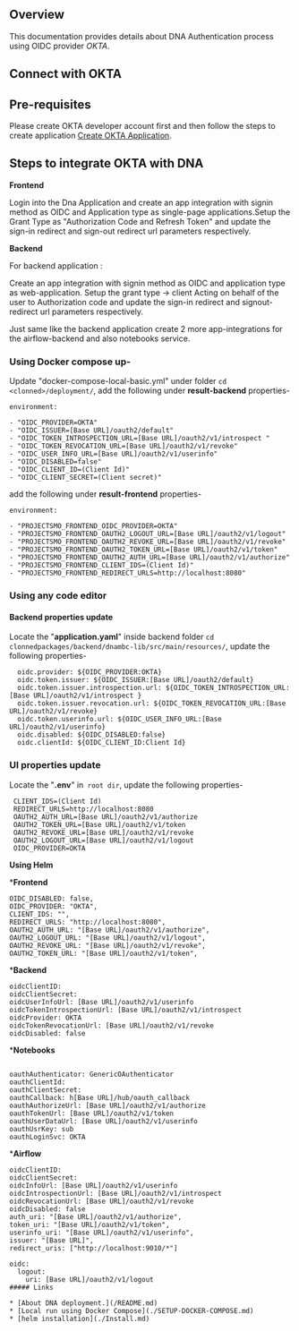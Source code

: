 ## Overview

This documentation provides details about DNA Authentication process using OIDC provider *OKTA*.

## Connect with OKTA

## Pre-requisites

Please create OKTA developer account first and then follow the steps to create application [Create OKTA Application](https://developer.okta.com/docs/guides/implement-grant-type/authcodepkce/main/#overview).

## Steps to integrate OKTA with DNA

**Frontend**

Login into the Dna Application and create an app integration with signin method as OIDC and Application type as single-page applications.Setup the Grant Type as "Authorization Code and Refresh Token" and update the sign-in redirect and sign-out redirect url parameters respectively.

**Backend**

For backend application :

Create an app integration with signin method as OIDC and application type as web-application. Setup the grant type -> client Acting on behalf of the user to Authorization code and update the sign-in redirect and signout-redirect url parameters respectively.

Just same like the backend application create 2 more app-integrations for the airflow-backend and also notebooks service.


### Using Docker compose up-

Update "docker-compose-local-basic.yml" under folder `cd <clonned>/deployment/`, add the following under **result-backend** properties-

```
environment:

- "OIDC_PROVIDER=OKTA"
- "OIDC_ISSUER=[Base URL]/oauth2/default"
- "OIDC_TOKEN_INTROSPECTION_URL=[Base URL]/oauth2/v1/introspect "
- "OIDC_TOKEN_REVOCATION_URL=[Base URL]/oauth2/v1/revoke"
- "OIDC_USER_INFO_URL=[Base URL]/oauth2/v1/userinfo"
- "OIDC_DISABLED=false"
- "OIDC_CLIENT_ID=(Client Id)"
- "OIDC_CLIENT_SECRET=(Client secret)"
```

add the following under **result-frontend** properties-

```
environment:

- "PROJECTSMO_FRONTEND_OIDC_PROVIDER=OKTA"
- "PROJECTSMO_FRONTEND_OAUTH2_LOGOUT_URL=[Base URL]/oauth2/v1/logout"
- "PROJECTSMO_FRONTEND_OAUTH2_REVOKE_URL=[Base URL]/oauth2/v1/revoke"
- "PROJECTSMO_FRONTEND_OAUTH2_TOKEN_URL=[Base URL]/oauth2/v1/token"
- "PROJECTSMO_FRONTEND_OAUTH2_AUTH_URL=[Base URL]/oauth2/v1/authorize"
- "PROJECTSMO_FRONTEND_CLIENT_IDS=(Client Id)"
- "PROJECTSMO_FRONTEND_REDIRECT_URLS=http://localhost:8080"
```

### Using any code editor

#### Backend properties update

Locate the "**application.yaml**" inside backend folder `cd clonnedpackages/backend/dnambc-lib/src/main/resources/`, update the following properties-

```
  oidc.provider: ${OIDC_PROVIDER:OKTA}
  oidc.token.issuer: ${OIDC_ISSUER:[Base URL]/oauth2/default} 
  oidc.token.issuer.introspection.url: ${OIDC_TOKEN_INTROSPECTION_URL:[Base URL]/oauth2/v1/introspect } 
  oidc.token.issuer.revocation.url: ${OIDC_TOKEN_REVOCATION_URL:[Base URL]/oauth2/v1/revoke}
  oidc.token.userinfo.url: ${OIDC_USER_INFO_URL:[Base URL]/oauth2/v1/userinfo}
  oidc.disabled: ${OIDC_DISABLED:false}
  oidc.clientId: ${OIDC_CLIENT_ID:Client Id}
```


### UI properties update

Locate the "**.env**" in` root dir`, update the following properties-

```
 CLIENT_IDS=(Client Id)
 REDIRECT_URLS=http://localhost:8080
 OAUTH2_AUTH_URL=[Base URL]/oauth2/v1/authorize
 OAUTH2_TOKEN_URL=[Base URL]/oauth2/v1/token
 OAUTH2_REVOKE_URL=[Base URL]/oauth2/v1/revoke
 OAUTH2_LOGOUT_URL=[Base URL]/oauth2/v1/logout
 OIDC_PROVIDER=OKTA
```

**Using Helm**

***Frontend**
```
OIDC_DISABLED: false,
OIDC_PROVIDER: "OKTA",
CLIENT_IDS: "",
REDIRECT_URLS: "http://localhost:8080",
OAUTH2_AUTH_URL: "[Base URL]/oauth2/v1/authorize",
OAUTH2_LOGOUT_URL: "[Base URL]/oauth2/v1/logout",
OAUTH2_REVOKE_URL: "[Base URL]/oauth2/v1/revoke",
OAUTH2_TOKEN_URL: "[Base URL]/oauth2/v1/token",  
```
***Backend**
```
oidcClientID: 
oidcClientSecret: 
oidcUserInfoUrl: [Base URL]/oauth2/v1/userinfo
oidcTokenIntrospectionUrl: [Base URL]/oauth2/v1/introspect
oidcProvider: OKTA
oidcTokenRevocationUrl: [Base URL]/oauth2/v1/revoke
oidcDisabled: false
```

***Notebooks**
```

oauthAuthenticator: GenericOAuthenticator
oauthClientId: 
oauthClientSecret: 
oauthCallback: h[Base URL]/hub/oauth_callback
oauthAuthorizeUrl: [Base URL]/oauth2/v1/authorize
oauthTokenUrl: [Base URL]/oauth2/v1/token
oauthUserDataUrl: [Base URL]/oauth2/v1/userinfo
oauthUsrKey: sub
oauthLoginSvc: OKTA
```

***Airflow**
```
oidcClientID: 
oidcClientSecret: 
oidcInfoUrl: [Base URL]/oauth2/v1/userinfo 
oidcIntrospectionUrl: [Base URL]/oauth2/v1/introspect 
oidcRevocationUrl: [Base URL]/oauth2/v1/revoke 
oidcDisabled: false
auth_uri: "[Base URL]/oauth2/v1/authorize",
token_uri: "[Base URL]/oauth2/v1/token",
userinfo_uri: "[Base URL]/oauth2/v1/userinfo",
issuer: "[Base URL]",
redirect_uris: ["http://localhost:9010/*"]
    
oidc:
  logout:
    uri: [Base URL]/oauth2/v1/logout
##### Links

* [About DNA deployment.](/README.md)
* [Local run using Docker Compose](./SETUP-DOCKER-COMPOSE.md)
* [helm installation](./Install.md)

